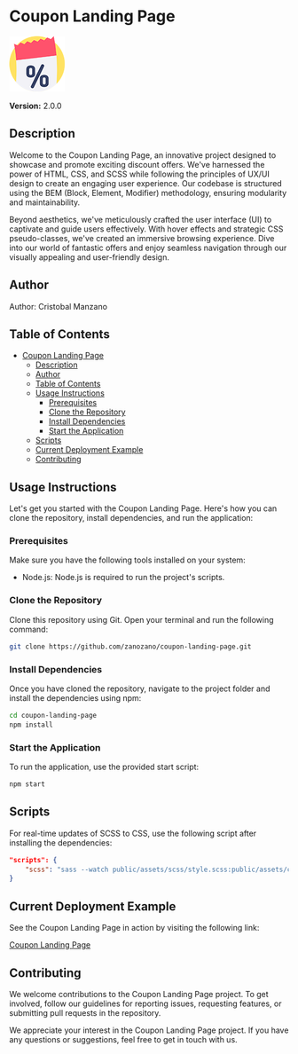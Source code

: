 # Coupon Landing Page
![Coupon Logo](public/assets/img/favicon.png)

**Version:** 2.0.0

## Description
Welcome to the Coupon Landing Page, an innovative project designed to showcase and promote exciting discount offers. We've harnessed the power of HTML, CSS, and SCSS while following the principles of UX/UI design to create an engaging user experience. Our codebase is structured using the BEM (Block, Element, Modifier) methodology, ensuring modularity and maintainability.

Beyond aesthetics, we've meticulously crafted the user interface (UI) to captivate and guide users effectively. With hover effects and strategic CSS pseudo-classes, we've created an immersive browsing experience. Dive into our world of fantastic offers and enjoy seamless navigation through our visually appealing and user-friendly design.

## Author
Author: Cristobal Manzano

## Table of Contents
- [Coupon Landing Page](#coupon-landing-page)
  - [Description](#description)
  - [Author](#author)
  - [Table of Contents](#table-of-contents)
  - [Usage Instructions](#usage-instructions)
    - [Prerequisites](#prerequisites)
    - [Clone the Repository](#clone-the-repository)
    - [Install Dependencies](#install-dependencies)
    - [Start the Application](#start-the-application)
  - [Scripts](#scripts)
  - [Current Deployment Example](#current-deployment-example)
  - [Contributing](#contributing)

## Usage Instructions
Let's get you started with the Coupon Landing Page. Here's how you can clone the repository, install dependencies, and run the application:

### Prerequisites
Make sure you have the following tools installed on your system:

- Node.js: Node.js is required to run the project's scripts.

### Clone the Repository
Clone this repository using Git. Open your terminal and run the following command:

```bash
git clone https://github.com/zanozano/coupon-landing-page.git
```

### Install Dependencies
Once you have cloned the repository, navigate to the project folder and install the dependencies using npm:

```bash
cd coupon-landing-page
npm install
```

### Start the Application
To run the application, use the provided start script:

```bash
npm start
```

## Scripts
For real-time updates of SCSS to CSS, use the following script after installing the dependencies:

```json
"scripts": {
    "scss": "sass --watch public/assets/scss/style.scss:public/assets/css/style.css"
}
```

## Current Deployment Example
See the Coupon Landing Page in action by visiting the following link:

[Coupon Landing Page](https://example.com)

## Contributing
We welcome contributions to the Coupon Landing Page project. To get involved, follow our guidelines for reporting issues, requesting features, or submitting pull requests in the repository.

We appreciate your interest in the Coupon Landing Page project. If you have any questions or suggestions, feel free to get in touch with us.
